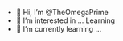 - 👋 Hi, I’m @TheOmegaPrime
- 👀 I’m interested in ... Learning
- 🌱 I’m currently learning ...

<!---
TheOmegaPrime/TheOmegaPrime is a ✨ special ✨ repository because its `README.md` (this file) appears on your GitHub profile.
You can click the Preview link to take a look at your changes.
--->

